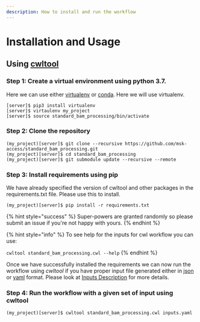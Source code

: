 ```yaml
---
description: How to install and run the workflow
---
```


# Installation and Usage

## Using [cwltool](https://github.com/common-workflow-language/cwltool)

### Step 1: Create a virtual environment using python 3.7.

Here we can use either [virtualenv](https://virtualenv.pypa.io/) or [conda](https://docs.conda.io/en/latest/). Here we will use virtualenv.

```text
[server]$ pip3 install virtualenv
[server]$ virtaulenv my_project
[server]$ source standard_bam_processing/bin/activate
```

### Step 2: Clone the repository

```text
(my_project)[server]$ git clone --recursive https://github.com/msk-access/standard_bam_processing.git
(my_project)[server]$ cd standard_bam_processing
(my_project)[server]$ git submodule update --recursive --remote
```

### Step 3: Install requirements using pip

We have already specified the version of cwltool and other packages in the requirements.txt file. Please use this to install.

```text
(my_project)[server]$ pip install -r requirements.txt
```

{% hint style="success" %}
Super-powers are granted randomly so please submit an issue if you're not happy with yours.
{% endhint %}

{% hint style="info" %}
To see help for the inputs for cwl workflow you can use:

`cwltool standard_bam_processing.cwl --help`
{% endhint %}

Once we have successfully installed the requirements we can now run the workflow using _cwltool_ if you have proper input file generated either in [json](https://www.json.org/) or [yaml](https://yaml.org/) format. Please look at [Inputs Description](inputs-description.md) for more details.

### Step 4: Run the workflow with a given set of input using cwltool

```text
(my_project)[server]$ cwltool standard_bam_processing.cwl inputs.yaml
```

